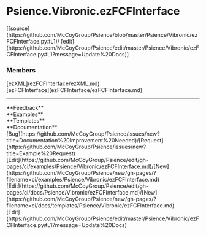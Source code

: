 # <a id="Psience.Vibronic.ezFCFInterface">Psience.Vibronic.ezFCFInterface</a> 
<div class="docs-source-link" markdown="1">
[[source](https://github.com/McCoyGroup/Psience/blob/master/Psience/Vibronic/ezFCFInterface.py#L1)/
[edit](https://github.com/McCoyGroup/Psience/edit/master/Psience/Vibronic/ezFCFInterface.py#L1?message=Update%20Docs)]
</div>
    


### Members
<div class="container alert alert-secondary bg-light">
  <div class="row">
   <div class="col" markdown="1">
[ezXML](ezFCFInterface/ezXML.md)   
</div>
   <div class="col" markdown="1">
[ezFCFInterface](ezFCFInterface/ezFCFInterface.md)   
</div>
   <div class="col" markdown="1">
   
</div>
</div>
</div>













---


<div markdown="1" class="text-secondary">
<div class="container">
  <div class="row">
   <div class="col" markdown="1">
**Feedback**   
</div>
   <div class="col" markdown="1">
**Examples**   
</div>
   <div class="col" markdown="1">
**Templates**   
</div>
   <div class="col" markdown="1">
**Documentation**   
</div>
   <div class="col" markdown="1">
   
</div>
   <div class="col" markdown="1">
   
</div>
   <div class="col" markdown="1">
   
</div>
</div>
  <div class="row">
   <div class="col" markdown="1">
[Bug](https://github.com/McCoyGroup/Psience/issues/new?title=Documentation%20Improvement%20Needed)/[Request](https://github.com/McCoyGroup/Psience/issues/new?title=Example%20Request)   
</div>
   <div class="col" markdown="1">
[Edit](https://github.com/McCoyGroup/Psience/edit/gh-pages/ci/examples/Psience/Vibronic/ezFCFInterface.md)/[New](https://github.com/McCoyGroup/Psience/new/gh-pages/?filename=ci/examples/Psience/Vibronic/ezFCFInterface.md)   
</div>
   <div class="col" markdown="1">
[Edit](https://github.com/McCoyGroup/Psience/edit/gh-pages/ci/docs/Psience/Vibronic/ezFCFInterface.md)/[New](https://github.com/McCoyGroup/Psience/new/gh-pages/?filename=ci/docs/templates/Psience/Vibronic/ezFCFInterface.md)   
</div>
   <div class="col" markdown="1">
[Edit](https://github.com/McCoyGroup/Psience/edit/master/Psience/Vibronic/ezFCFInterface.py#L1?message=Update%20Docs)   
</div>
   <div class="col" markdown="1">
   
</div>
   <div class="col" markdown="1">
   
</div>
   <div class="col" markdown="1">
   
</div>
</div>
</div>
</div>